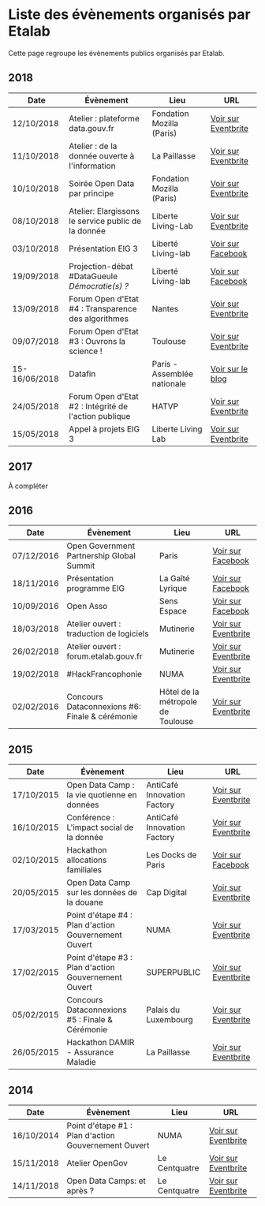 # Liste des évènements organisés par Etalab

Cette page regroupe les évènements publics organisés par Etalab.

## 2018

| Date       | Évènement                                             | Lieu                      | URL                                                                                                                                                                         |
| ---------- | ----------------------------------------------------- | ------------------------- | --------------------------------------------------------------------------------------------------------------------------------------------------------------------------- |
| 12/10/2018 | Atelier : plateforme data.gouv.fr                     | Fondation Mozilla (Paris) | [Voir sur Eventbrite](https://www.eventbrite.com/e/billets-atelier-plateforme-datagouvfr-50867012604#)                                                                      |
| 11/10/2018 | Atelier : de la donnée ouverte à l'information        | La Paillasse              | [Voir sur Eventbrite](https://www.eventbrite.com/e/billets-atelier-de-la-donnee-ouverte-a-linformation-50867174087#)                                                        |
| 10/10/2018 | Soirée Open Data par principe                         | Fondation Mozilla (Paris) | [Voir sur Eventbrite](https://www.eventbrite.com/e/billets-soiree-open-data-par-principe-51006845849)                                                                       |
| 08/10/2018 | Atelier: Elargissons le service public de la donnée   | Liberte Living-Lab        | [Voir sur Eventbrite](https://www.eventbrite.com/e/billets-atelier-elargissons-le-service-public-de-la-donnee-50866855133#)                                                 |
| 03/10/2018 | Présentation EIG 3                                    | Liberté Living-lab        | [Voir sur Facebook](https://www.facebook.com/events/1911979112179067/)                                                                                                      |
| 19/09/2018 | Projection-débat #DataGueule _Démocratie(s) ?_        | Liberté Living-lab        | [Voir sur Facebook](https://www.facebook.com/events/306250383520959/)                                                                                                       |
| 13/09/2018 | Forum Open d'Etat #4 : Transparence des algorithmes   | Nantes                    | [Voir sur Eventbrite](https://www.eventbrite.fr/e/billets-forum-open-detat-4-transparence-des-algorithmes-et-mediation-autour-des-donnees-48156645824#)                     |
| 09/07/2018 | Forum Open d'Etat #3 : Ouvrons la science !           | Toulouse                  | [Voir sur Eventbrite](https://www.eventbrite.fr/e/billets-forum-open-detat-3-ouvrons-la-science-47212723527#)                                                               |
| 15-16/06/2018 | Datafin  | Paris - Assemblée nationale | [Voir sur le blog](https://www.etalab.gouv.fr/hackathon-datafin-venez-exploiter-tout-le-potentiel-des-donnees-financieres-publiques) |
| 24/05/2018 | Forum Open d'Etat #2 : Intégrité de l'action publique | HATVP                     | [Voir sur Eventbrite](https://www.eventbrite.fr/e/billets-forum-open-detat-2-integrite-de-laction-publique-comprendre-les-donnees-du-repertoire-numerique-des-45762827850#) |
| 15/05/2018 | Appel à projets EIG 3                                 | Liberte Living Lab        | [Voir sur Eventbrite](https://www.eventbrite.fr/e/billets-reunion-dinformation-appel-a-projets-entrepreneure-dinteret-general-promotion-3-45716310716#)                     |

## 2017

À compléter

## 2016

| Date       | Évènement                                      | Lieu                              | URL                                                                                                                   |
| ---------- | ---------------------------------------------- | --------------------------------- | --------------------------------------------------------------------------------------------------------------------- |
| 07/12/2016 | Open Government Partnership Global Summit      | Paris                             | [Voir sur Facebook](https://www.facebook.com/events/241036296261017/)                                                 |
| 18/11/2016 | Présentation programme EIG                     | La Gaîté Lyrique                  | [Voir sur Facebook](https://www.facebook.com/events/354348118259235/)                                                 |
| 10/09/2016 | Open Asso                                      | Sens Espace                       | [Voir sur Facebook](https://www.facebook.com/events/776973225777737/)                                                 |
| 18/03/2018 | Atelier ouvert : traduction de logiciels       | Mutinerie                         | [Voir sur Eventbrite](https://www.eventbrite.fr/e/billets-atelier-ouvert-etalab-traduction-de-logiciels-22728856622#) |
| 26/02/2018 | Atelier ouvert : forum.etalab.gouv.fr          | Mutinerie                         | [Voir sur Eventbrite](https://www.eventbrite.fr/e/billets-atelier-ouvert-forumetalabgouvfr-21492230841#)              |
| 19/02/2018 | #HackFrancophonie                              | NUMA                              | [Voir sur Eventbrite](https://www.eventbrite.fr/e/billets-hackfrancophonie-20421875379#)                              |
| 02/02/2016 | Concours Dataconnexions #6: Finale & cérémonie | Hôtel de la métropole de Toulouse | [Voir sur Eventbrite](https://www.eventbrite.fr/e/billets-concours-dataconnexions-6-finale-ceremonie-19573273187#)    |

## 2015

| Date       | Évènement                                            | Lieu                        | URL                                                                                                                     |
| ---------- | ---------------------------------------------------- | --------------------------- | ----------------------------------------------------------------------------------------------------------------------- |
| 17/10/2015 | Open Data Camp : la vie quotienne en données         | AntiCafé Innovation Factory | [Voir sur Eventbrite](https://www.eventbrite.fr/e/billets-open-data-camp-la-vie-quotienne-en-donnees-18610553667#)      |
| 16/10/2015 | Conférence : L'impact social de la donnée            | AntiCafé Innovation Factory | [Voir sur Eventbrite](https://www.eventbrite.fr/e/billets-conference-limpact-social-de-la-donnee-18668658460#)          |
| 02/10/2015 | Hackathon allocations familiales                     | Les Docks de Paris          | [Voir sur Facebook](https://www.facebook.com/events/790007911122308/)                                                   |
| 20/05/2015 | Open Data Camp sur les données de la douane          | Cap Digital                 | [Voir sur Eventbrite](https://www.eventbrite.fr/e/open-data-camp-sur-les-donnees-de-la-douane-tickets-16764813007#)     |
| 17/03/2015 | Point d'étape #4 : Plan d'action Gouvernement Ouvert | NUMA                        | [Voir sur Eventbrite](https://www.eventbrite.fr/e/billets-point-detape-4-plan-daction-gouvernement-ouvert-14892994347#) |
| 17/02/2015 | Point d'étape #3 : Plan d'action Gouvernement Ouvert | SUPERPUBLIC                 | [Voir sur Eventbrite](https://www.eventbrite.fr/e/billets-point-detape-3-plan-daction-gouvernement-ouvert-14892848912#) |
| 05/02/2015 | Concours Dataconnexions #5 : Finale & Cérémonie      | Palais du Luxembourg        | [Voir sur Eventbrite](https://www.eventbrite.fr/e/billets-concours-dataconnexions-5-finale-ceremonie-15174676867#)      |
| 26/05/2015 | Hackathon DAMIR - Assurance Maladie                  | La Paillasse                | [Voir sur Eventbrite](https://www.eventbrite.fr/e/billets-hackathon-damir-assurance-maladie-etalab-14989462887#)        |

## 2014

| Date       | Évènement                                            | Lieu          | URL                                                                                                                                             |
| ---------- | ---------------------------------------------------- | ------------- | ----------------------------------------------------------------------------------------------------------------------------------------------- |
| 16/10/2014 | Point d'étape #1 : Plan d'action Gouvernement Ouvert | NUMA          | [Voir sur Eventbrite](https://www.eventbrite.fr/e/billets-point-detape-1-elaboration-du-plan-daction-national-gouvernement-ouvert-14892806786#) |
| 15/11/2018 | Atelier OpenGov                                      | Le Centquatre | [Voir sur Eventbrite](https://www.eventbrite.fr/e/atelier-opengov-lors-de-la-semaine-de-linnovation-publique-tickets-14216571147#)              |
| 14/11/2018 | Open Data Camps: et après ?                          | Le Centquatre | [Voir sur Eventbrite](https://www.eventbrite.fr/e/billets-open-data-camps-et-apres-open-data-camps-et-apres-13752216249#)                       |
